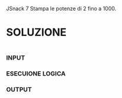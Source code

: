 JSnack 7
Stampa le potenze di 2 fino a 1000.

# SOLUZIONE

```

```

### INPUT

### ESECUIONE LOGICA

### OUTPUT